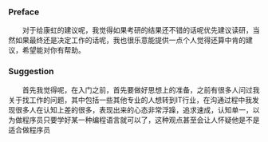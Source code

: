 ### Preface
　　对于给康虹的建议呢，我觉得如果考研的结果还不错的话呢优先建议读研，当然如果最终还是决定工作的话呢，我也很乐意能提供一点个人觉得还算中肯的建议，希望能对你有帮助。
### Suggestion
　　首先我觉得呢，在入门之前，首先要做好思想上的准备，之前有很多人问过我关于找工作的问题，其中包括一些其他专业的人想转到IT行业，在沟通过程中我发现很多人在认知上差的很多，表现出来的心态非常浮躁，追求速成，认知单一，以为做程序员只要学好某一种编程语言就可以了，这种观点甚至会让人怀疑他是不是适合做程序员
